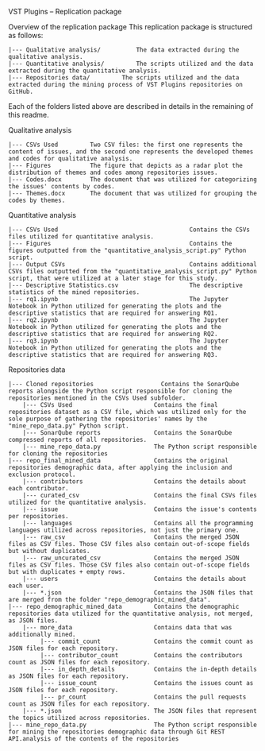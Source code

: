 VST Plugins – Replication package

Overview of the replication package
This replication package is structured as follows:

    |--- Qualitative analysis/          The data extracted during the qualitative analysis.
    |--- Quantitative analysis/         The scripts utilized and the data extracted during the quantitative analysis.
    |--- Repositories data/   	    The scripts utilized and the data extracted during the mining process of VST Plugins repositories on GitHub.

    
Each of the folders listed above are described in details in the remaining of this readme.

Qualitative analysis

    |--- CSVs Used         Two CSV files: the first one represents the content of issues, and the second one represents the developed themes and codes for qualitative analysis.   
    |--- Figures           The figure that depicts as a radar plot the distribution of themes and codes among repositories issues.
    |--- Codes.docx        The document that was utilized for categorizing the issues' contents by codes.
    |--- Themes.docx       The document that was utilized for grouping the codes by themes.    


Quantitative analysis

    |--- CSVs Used                                     Contains the CSVs files utilized for quantitative analysis.   
    |--- Figures                                       Contains the figures outputted from the "quantitative_analysis_script.py" Python script.
    |--- Output CSVs                                   Contains additional CSVs files outputted from the "quantitative_analysis_script.py" Python script, that were utilized at a later stage for this study.
    |--- Descriptive Statistics.csv                    The descriptive statistics of the mined repositories.
    |--- rq1.ipynb                                     The Jupyter Notebook in Python utilized for generating the plots and the descriptive statistics that are required for answering RQ1.
    |--- rq2.ipynb                                     The Jupyter Notebook in Python utilized for generating the plots and the descriptive statistics that are required for answering RQ2.
    |--- rq3.ipynb                                     The Jupyter Notebook in Python utilized for generating the plots and the descriptive statistics that are required for answering RQ3.


Repositories data
  
	|--- Cloned repositories                   Contains the SonarQube reports alongside the Python script responsible for cloning the repositories mentioned in the CSVs Used subfolder. 
        |--- CSVs Used                       Contains the final repositories dataset as a CSV file, which was utilized only for the sole purpose of gathering the repositories' names by the "mine_repo_data.py" Python script.
        |--- SonarQube reports               Contains the SonarQube compressed reports of all repositories. 
        |--- mine_repo_data.py               The Python script responsible for cloning the repositories
	|--- repo_final_mined_data               Contains the original repositories demographic data, after applying the inclusion and exclusion protocol.
        |--- contributors                    Contains the details about each contributor.
        |--- curated_csv                     Contains the final CSVs files utilized for the quantitative analysis.
        |--- issue                           Contains the issue's contents per repositories.
        |--- languages                       Contains all the programming languages utilized across repositories, not just the primary one.
        |--- raw_csv                         Contains the merged JSON files as CSV files. Those CSV files also contain out-of-scope fields but without duplicates.
        |--- raw_uncurated_csv               Contains the merged JSON files as CSV files. Those CSV files also contain out-of-scope fields but with duplicates + empty rows.
        |--- users                           Contains the details about each user.
        |--- *.json                          Contains the JSON files that are merged from the folder "repo_demographic_mined_data".
	|--- repo_demographic_mined_data         Contains the demographic repositories data utilized for the quantitative analysis, not merged, as JSON files.
        |--- more_data                       Contains data that was additionally mined.
             |--- commit_count               Contains the commit count as JSON files for each repository.
             |--- contributor_count          Contains the contributors count as JSON files for each repository.
             |--- in_depth_details           Contains the in-depth details as JSON files for each repository.
             |--- issue_count                Contains the issues count as JSON files for each repository.
             |--- pr_count                   Contains the pull requests count as JSON files for each repository.
        |--- *.json                          The JSON files that represent the topics utilized across repositories.
	|--- mine_repo_data.py                   The Python script responsible for mining the repositories demographic data through Git REST API.analysis of the contents of the repositories

